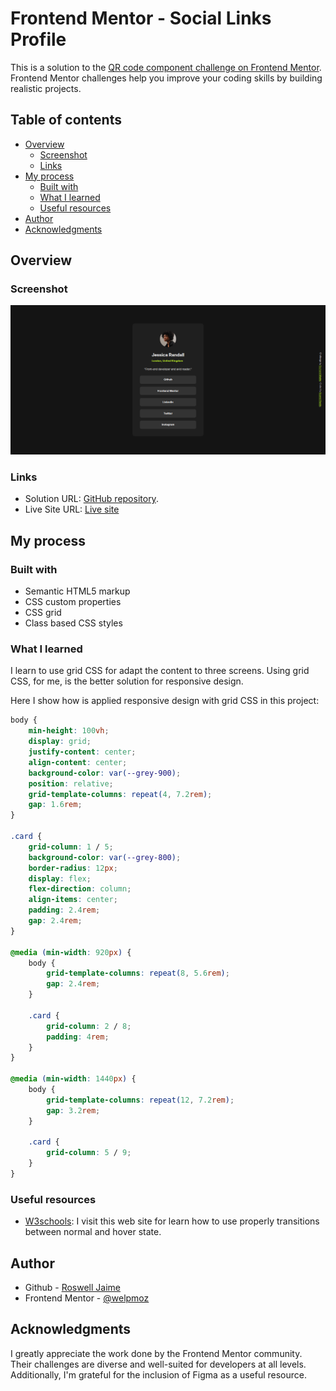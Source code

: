 # Frontend Mentor - Social Links Profile

This is a solution to the [QR code component challenge on Frontend Mentor](https://www.frontendmentor.io/challenges/social-links-profile-UG32l9m6dQ). Frontend Mentor challenges help you improve your coding skills by building realistic projects. 

## Table of contents

- [Overview](#overview)
  - [Screenshot](#screenshot)
  - [Links](#links)
- [My process](#my-process)
  - [Built with](#built-with)
  - [What I learned](#what-i-learned)
  - [Useful resources](#useful-resources)
- [Author](#author)
- [Acknowledgments](#acknowledgments)

## Overview

### Screenshot

![](./solucion.png)

### Links

- Solution URL: [GitHub repository](https://github.com/welpmoz/Social-Links-Profile).
- Live Site URL: [Live site](https://welpmoz.github.io/Social-Links-Profile/)

## My process

### Built with

- Semantic HTML5 markup
- CSS custom properties
- CSS grid
- Class based CSS styles

### What I learned

I learn to use grid CSS for adapt the content to three screens. Using grid CSS, for me, is the better solution for responsive design.

Here I show how is applied responsive design with grid CSS in this project:

```css
body {
    min-height: 100vh;
    display: grid;
    justify-content: center;
    align-content: center;
    background-color: var(--grey-900);
    position: relative;
    grid-template-columns: repeat(4, 7.2rem);
    gap: 1.6rem;
}

.card {
    grid-column: 1 / 5;
    background-color: var(--grey-800);
    border-radius: 12px;
    display: flex;
    flex-direction: column;
    align-items: center;
    padding: 2.4rem;
    gap: 2.4rem;
}

@media (min-width: 920px) {
    body {
        grid-template-columns: repeat(8, 5.6rem);
        gap: 2.4rem;
    }

    .card {
        grid-column: 2 / 8;
        padding: 4rem;
    }
}

@media (min-width: 1440px) {
    body {
        grid-template-columns: repeat(12, 7.2rem);
        gap: 3.2rem;
    }

    .card {
        grid-column: 5 / 9;
    }
}
```


### Useful resources

- [W3schools](https://www.w3schools.com/howto/howto_css_transition_hover.asp): I visit this web site for learn how to use properly transitions between normal and hover state.


## Author

- Github - [Roswell Jaime](https://github.com/welpmoz)
- Frontend Mentor - [@welpmoz](https://www.frontendmentor.io/profile/welpmoz)

## Acknowledgments

I greatly appreciate the work done by the Frontend Mentor community. Their challenges are diverse and well-suited for developers at all levels. Additionally, I'm grateful for the inclusion of Figma as a useful resource.